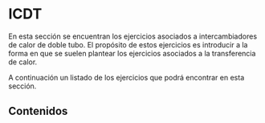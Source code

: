 # ICDT
En esta sección se encuentran los ejercicios asociados a intercambiadores de calor de doble tubo. El propósito de estos ejercicios es introducir a la forma en que se suelen plantear los ejercicios asociados a la transferencia de calor.

A continuación un listado de los ejercicios que podrá encontrar en esta sección.


## Contenidos

```{tableofcontents}
```

<br/><br/>
<br/><br/>
<br/><br/>